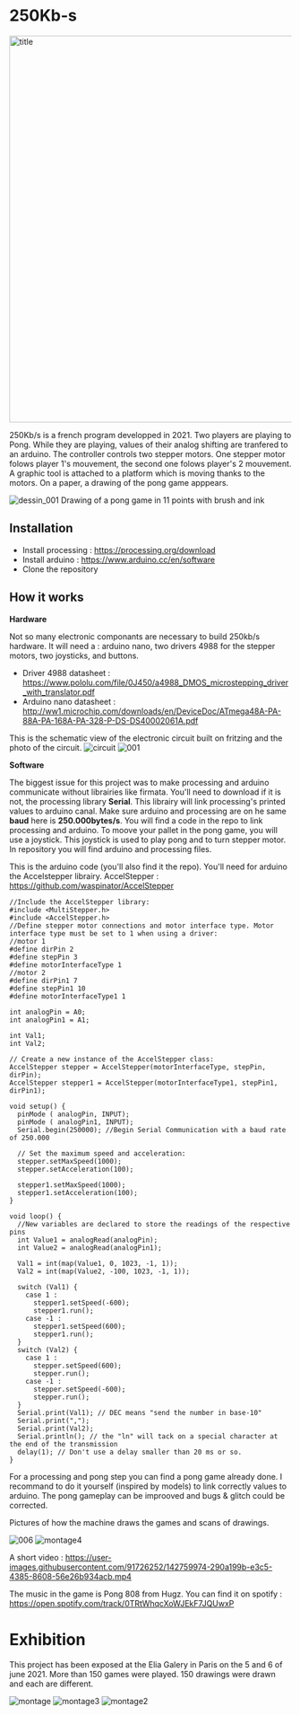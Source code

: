 # 250Kb-s


<img width="689" alt="title" src="https://user-images.githubusercontent.com/91726252/142757149-a1dc565e-19ee-48b4-bc63-d593849a5484.png">


250Kb/s is a french program developped in 2021. 
Two players are playing to Pong. While they are playing, values of their analog shifting are tranfered to an arduino.
The controller controls two stepper motors. One stepper motor folows player 1's mouvement, the second one folows player's 2 mouvement.
A graphic tool is attached to a platform which is moving thanks to the motors. 
On a paper, a drawing of the pong game apppears.

![dessin_001](https://user-images.githubusercontent.com/91726252/142757424-12692d34-b661-4564-b0c0-71b7e66ab1d1.png)
Drawing of a pong game in 11 points with brush and ink

## Installation
- Install processing : https://processing.org/download
- Install arduino : https://www.arduino.cc/en/software
- Clone the repository

## How it works

**Hardware**

Not so many electronic componants are necessary to build 250kb/s hardware. It will need a : arduino nano, two drivers 4988 for the stepper motors, two joysticks, and buttons.
- Driver 4988 datasheet : https://www.pololu.com/file/0J450/a4988_DMOS_microstepping_driver_with_translator.pdf
- Arduino nano datasheet : http://ww1.microchip.com/downloads/en/DeviceDoc/ATmega48A-PA-88A-PA-168A-PA-328-P-DS-DS40002061A.pdf

This is the schematic view of the electronic circuit built on fritzing and the photo of the circuit.
![circuit](https://user-images.githubusercontent.com/91726252/142759029-00d4baa5-e7c2-4acb-8c34-1a92d7e3aacc.png)
![001](https://user-images.githubusercontent.com/91726252/142759013-2fd5b77a-6185-4cd4-bb0d-6c4d200bb480.png)

**Software**

The biggest issue for this project was to make processing and arduino communicate without librairies like firmata. 
You'll need to download if it is not, the processing library **Serial**. This librairy will link processing's printed values to arduino canal.
Make sure arduino and processing are on he same **baud** here is **250.000bytes/s**. You will find a code in the repo to link processing and arduino. 
To moove your pallet in the pong game, you will use a joystick. This joystick is used to play pong and to turn stepper motor. 
In repository you will find arduino and processing files. 

This is the arduino code (you'll also find it the repo).
You'll need for arduino the Accelstepper librairy.
AccelStepper : https://github.com/waspinator/AccelStepper
```
//Include the AccelStepper library:
#include <MultiStepper.h>
#include <AccelStepper.h>
//Define stepper motor connections and motor interface type. Motor interface type must be set to 1 when using a driver:
//motor 1
#define dirPin 2
#define stepPin 3
#define motorInterfaceType 1
//motor 2
#define dirPin1 7
#define stepPin1 10
#define motorInterfaceType1 1

int analogPin = A0;
int analogPin1 = A1;

int Val1;
int Val2;

// Create a new instance of the AccelStepper class:
AccelStepper stepper = AccelStepper(motorInterfaceType, stepPin, dirPin);
AccelStepper stepper1 = AccelStepper(motorInterfaceType1, stepPin1, dirPin1);

void setup() {
  pinMode ( analogPin, INPUT);
  pinMode ( analogPin1, INPUT);
  Serial.begin(250000); //Begin Serial Communication with a baud rate of 250.000

  // Set the maximum speed and acceleration:
  stepper.setMaxSpeed(1000);
  stepper.setAcceleration(100);

  stepper1.setMaxSpeed(1000);
  stepper1.setAcceleration(100);
}

void loop() {
  //New variables are declared to store the readings of the respective pins
  int Value1 = analogRead(analogPin);
  int Value2 = analogRead(analogPin1);

  Val1 = int(map(Value1, 0, 1023, -1, 1));
  Val2 = int(map(Value2, -100, 1023, -1, 1));
    
  switch (Val1) {
    case 1 :
      stepper1.setSpeed(-600);
      stepper1.run();
    case -1 :
      stepper1.setSpeed(600);
      stepper1.run();
  }
  switch (Val2) {
    case 1 :
      stepper.setSpeed(600);
      stepper.run();
    case -1 :
      stepper.setSpeed(-600);
      stepper.run();
  }
  Serial.print(Val1); // DEC means "send the number in base-10"
  Serial.print(",");
  Serial.print(Val2);
  Serial.println(); // the "ln" will tack on a special character at the end of the transmission
  delay(1); // Don't use a delay smaller than 20 ms or so.
}
```
For a processing and pong step you can find a pong game already done. I recommand to do it yourself (inspired by models) to link correctly values to arduino.
The pong gameplay can be improoved and bugs & glitch could be corrected. 

Pictures of how the machine draws the games and scans of drawings.

![006](https://user-images.githubusercontent.com/91726252/142759999-24afa619-531a-4cbe-b8ee-119bf3f77768.png)
![montage4](https://user-images.githubusercontent.com/91726252/142759672-7a6455ca-e54d-433d-a2fa-f7cd7d02fda0.png)

A short video : 
https://user-images.githubusercontent.com/91726252/142759974-290a199b-e3c5-4385-8608-56e26b934acb.mp4

The music in the game is Pong 808 from Hugz. You can find it on spotify : https://open.spotify.com/track/0TRtWhqcXoWJEkF7JQUwxP

# Exhibition

This project has been exposed at the Elia Galery in Paris on the 5 and 6 of june 2021.
More than 150 games were played. 150 drawings were drawn and each are different. 

![montage](https://user-images.githubusercontent.com/91726252/142758852-cce523d6-ded7-42f9-a174-6e011c8072bd.png)
![montage3](https://user-images.githubusercontent.com/91726252/142758946-f8931804-1124-4810-a128-f5544b8be6af.png)
![montage2](https://user-images.githubusercontent.com/91726252/142758895-6b32231d-7875-4817-8c37-f86cd06c7a4a.png)

